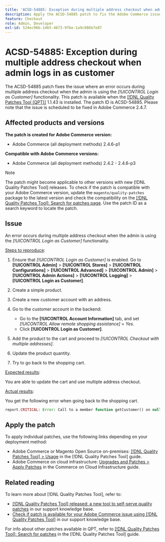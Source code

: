 ```yaml
---
title: 'ACSD-54885: Exception during multiple address checkout when admin logs in as customer'
description: Apply the ACSD-54885 patch to fix the Adobe Commerce issue where an error occurs during multiple address checkout when the admin is using the *[!UICONTROL Login as Customer]* functionality.
feature: Checkout
role: Admin, Developer
exl-id: 524ec96b-1465-4673-9fbe-1a9c086b7e87
---
```

# ACSD-54885: Exception during multiple address checkout when admin logs in as customer

The ACSD-54885 patch fixes the issue where an error occurs during multiple address checkout when the admin is using the *[!UICONTROL Login as Customer]* functionality. This patch is available when the [[!DNL Quality Patches Tool (QPT)]](https://experienceleague.adobe.com/en/docs/commerce-knowledge-base/kb/announcements/commerce-announcements/magento-quality-patches-released-new-tool-to-self-serve-quality-patches) 1.1.43 is installed. The patch ID is ACSD-54885. Please note that the issue is scheduled to be fixed in Adobe Commerce 2.4.7.

## Affected products and versions

**The patch is created for Adobe Commerce version:**

* Adobe Commerce (all deployment methods) 2.4.6-p1

**Compatible with Adobe Commerce versions:**

* Adobe Commerce (all deployment methods) 2.4.2 - 2.4.6-p3

>[!NOTE]
>
>The patch might become applicable to other versions with new [!DNL Quality Patches Tool] releases. To check if the patch is compatible with your Adobe Commerce version, update the `magento/quality-patches` package to the latest version and check the compatibility on the [[!DNL Quality Patches Tool]: Search for patches page](https://experienceleague.adobe.com/tools/commerce-quality-patches/index.html). Use the patch ID as a search keyword to locate the patch.

## Issue

An error occurs during multiple address checkout when the admin is using the *[!UICONTROL Login as Customer]* functionality.

<u>Steps to reproduce</u>:

1. Ensure that *[!UICONTROL Login as Customer]* is enabled. Go to **[!UICONTROL Admin]** > **[!UICONTROL Stores]** > **[!UICONTROL Configurations]** > **[!UICONTROL Advanced]** > **[!UICONTROL Admin]** > **[!UICONTROL Admin Actions]** > **[!UICONTROL Logging]** > **[!UICONTROL Login as Customer]**.
1. Create a simple product.
1. Create a new customer account with an address.
1. Go to the customer account in the backend:

    * Go to the **[!UICONTROL Account Information]** tab, and set *[!UICONTROL Allow remote shopping assistance]* = *Yes*.
    * Click **[!UICONTROL Login as Customer]**.

1. Add the product to the cart and proceed to *[!UICONTROL Checkout with multiple addresses]*.
1. Update the product quantity.
1. Try to go back to the shopping cart.

<u>Expected results</u>:

You are able to update the cart and use multiple address checkout.

<u>Actual results</u>:

You get the following error when going back to the shopping cart.

```PHP
report.CRITICAL: Error: Call to a member function getCustomer() on null in magento2ee/app/code/Magento/LoginAsCustomerLogging/Observer/LogUpdateQtyObserver.php:88
```

## Apply the patch

To apply individual patches, use the following links depending on your deployment method:

* Adobe Commerce or Magento Open Source on-premises: [[!DNL Quality Patches Tool] > Usage](https://experienceleague.adobe.com/docs/commerce-operations/tools/quality-patches-tool/usage.html) in the [!DNL Quality Patches Tool] guide.
* Adobe Commerce on cloud infrastructure: [Upgrades and Patches > Apply Patches](https://experienceleague.adobe.com/docs/commerce-cloud-service/user-guide/develop/upgrade/apply-patches.html) in the Commerce on Cloud Infrastructure guide.

## Related reading

To learn more about [!DNL Quality Patches Tool], refer to:

* [[!DNL Quality Patches Tool] released: a new tool to self-serve quality patches](https://experienceleague.adobe.com/en/docs/commerce-knowledge-base/kb/announcements/commerce-announcements/magento-quality-patches-released-new-tool-to-self-serve-quality-patches) in our support knowledge base.
* [Check if patch is available for your Adobe Commerce issue using [!DNL Quality Patches Tool]](/help/support-tools/patches-available-in-qpt-tool/check-patch-for-magento-issue-with-magento-quality-patches.md) in our support knowledge base.

For info about other patches available in QPT, refer to [[!DNL Quality Patches Tool]: Search for patches](https://experienceleague.adobe.com/tools/commerce-quality-patches/index.html) in the [!DNL Quality Patches Tool] guide.
